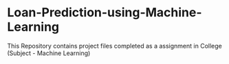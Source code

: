 # Loan-Prediction-using-Machine-Learning
This Repository contains project files completed as a assignment in College (Subject - Machine Learning)
